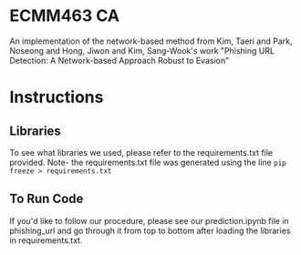 # ECMM463 CA

An implementation of the network-based method from Kim, Taeri and Park, Noseong and Hong, Jiwon and Kim, Sang-Wook's work "Phishing URL Detection: A Network-based Approach Robust to Evasion"

# Instructions

## Libraries

To see what libraries we used, please refer to the requirements.txt file provided. Note- the requirements.txt file was generated using the line `pip freeze > requirements.txt`

## To Run Code

If you'd like to follow our procedure, please see our prediction.ipynb file in phishing_url and go through it from top to bottom after loading the libraries in requirements.txt.

